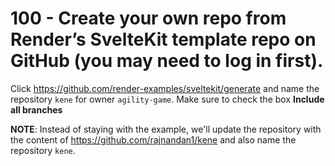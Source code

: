 # 100 - Create your own repo from Render’s SvelteKit template repo on GitHub (you may need to log in first).

Click https://github.com/render-examples/sveltekit/generate and name the repository ```kene``` for owner ```agility-game```. Make sure to check the box **Include all branches**

**NOTE**: Instead of staying with the example, we'll update the repository with the content of https://github.com/rajnandan1/kene and also name the repository ```kene```.
